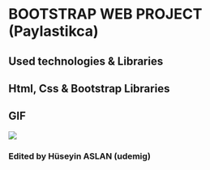 # BOOTSTRAP WEB PROJECT (Paylastikca)

## Used technologies & Libraries

## Html, Css & Bootstrap Libraries


## GIF

![](images/1.gif)

###  Edited by Hüseyin ASLAN (udemig)
